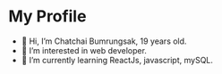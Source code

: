 # My Profile
- 👋 Hi, I’m Chatchai Bumrungsak, 19 years old.
- 👀 I’m interested in web developer.
- 🌱 I’m currently learning ReactJs, javascript, mySQL.
